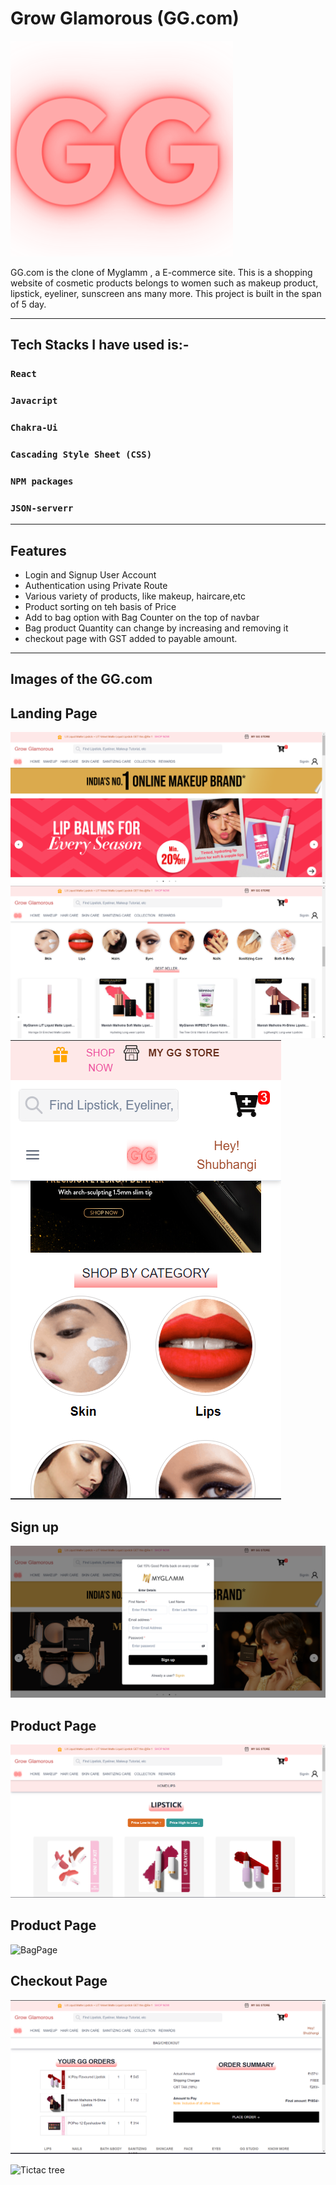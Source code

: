 # Grow Glamorous (GG.com)

 ![Logo](/images/GGNew.png)

GG.com is the clone of Myglamm , a E-commerce site. This is a shopping website of cosmetic products belongs to women such as makeup product, lipstick, eyeliner, sunscreen ans many more. 
This project  is built in the span of 5 day.

***
## Tech Stacks I have used  is:-

### `React`
### `Javacript`
### `Chakra-Ui`
### `Cascading Style Sheet (CSS)`
### `NPM packages`
### `JSON-serverr`

***

##  Features 

 * Login and Signup User Account
 * Authentication using Private Route
 * Various variety of products, like makeup, haircare,etc
 * Product sorting on teh basis of Price
 * Add to bag option with Bag Counter on the top of navbar
 * Bag product Quantity can change by increasing and removing it
 * checkout page with GST added to payable amount.


***


## Images of the GG.com

## Landing Page

![LandingPage1](/images/LandingPage1.png)
![LandingPage2](/images/LandingPage2.png)
![responsive](/images/Rsposiveness.png)

 ## Sign up

![signup](/images/signup.png)

 ## Product Page

![ProductPage](/images/ProductPage.png) 
 
## Product Page

![BagPage](/images/Bag20Page.png) 

## Checkout Page

![checkout](/images/Checkout.png) 

![Tictac tree](https://user-images.githubusercontent.com/115461618/images/Checkout.png)


